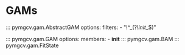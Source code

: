 # GAMs
::: pymgcv.gam.AbstractGAM
    options:
      filters:
        - "!^_(?!_init__$)"

::: pymgcv.gam.GAM
    options:
      members:
      - __init__
::: pymgcv.gam.BAM
::: pymgcv.gam.FitState
